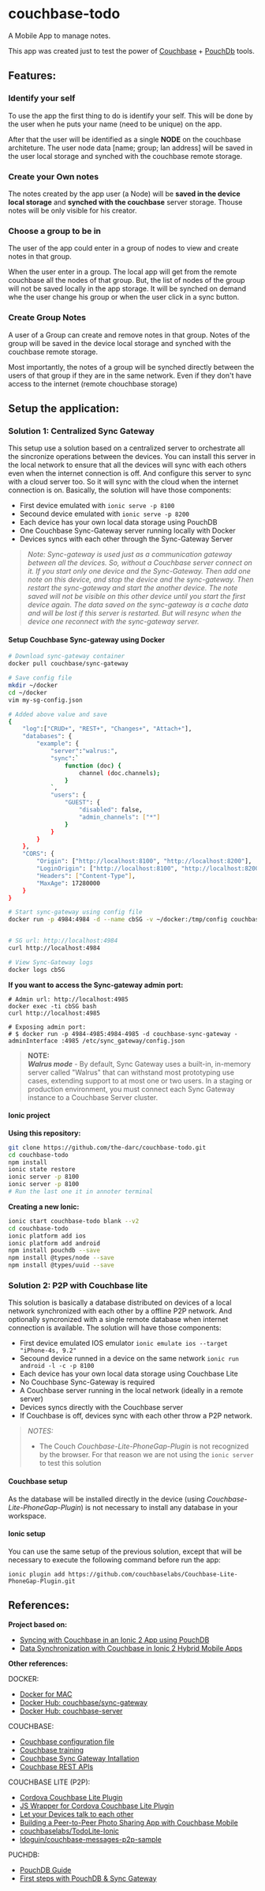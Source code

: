 # couchbase-todo

A Mobile App to manage notes.

This app was created just to test the  power of [Couchbase](couchbase.com) + [PouchDb](pouchdb.com) tools.

## Features:

### Identify your self

To use the app the first thing to do is identify your self. This will
be done by the user when he puts your name (need to be unique) on the app.

After that the user will be identified as a single **NODE** on the couchbase
architeture. The user node data [name; group; lan address] will be saved in
the user local storage and synched with the couchbase remote storage.

### Create your Own notes

The notes created by the app user (a Node) will be **saved in the device local
storage** and **synched with the couchbase** server storage. Thouse notes will be
only visible for his creator.

### Choose a group to be in

The user of the app could enter in a group of nodes to view and create notes in
that group.

When the user enter in a group. The local app will get from the remote couchbase
all the nodes of that group. But, the list of nodes of the group will not be saved
locally in the app storage. It will be synched on demand whe the user change his group
or when the user click in a sync button.

### Create Group Notes

A user of a Group can create and remove notes in that group. Notes of the group
will be saved in the device local storage and synched with the couchbase remote storage.

Most importantly, the notes of a group will be synched directly between the users
of that group if they are in the same network. Even if they don't have access to the 
internet (remote chouchbase storage)

## Setup the application:

### Solution 1: Centralized Sync Gateway

This setup use a solution based on a centralized server to orchestrate all the sincronize operations between the devices. You can install this server in the local network to ensure that all the devices will sync with each others even when the internet connection is off. And configure this server to sync with a cloud server too. So it will sync with the cloud when the internet connection is on. Basically, the solution will have those components:

- First device emulated with `ionic serve -p 8100`
- Secound device emulated with `ionic serve -p 8200`
- Each device has your own local data storage using PouchDB
- One Couchbase Sync-Gateway server running locally with Docker
- Devices syncs with each other through the Sync-Gateway Server 

> _Note: Sync-gateway is used just as a communication gateway between all the devices. So, without a Couchbase server connect on it. If you start only one device and the Sync-Gateway. Then add one note on this device, and stop the device and the sync-gateway. Then restart the sync-gateway and start the another device. The note saved will not be visible on this other device until you start the first device again. The data saved on the sync-gateway is a cache data and will be lost if this server is restarted. But will resync when the device one reconnect with the sync-gateway server._

#### Setup Couchbase Sync-gateway using Docker

```bash
# Download sync-gateway container
docker pull couchbase/sync-gateway

# Save config file
mkdir ~/docker
cd ~/docker
vim my-sg-config.json

# Added above value and save
{
    "log":["CRUD+", "REST+", "Changes+", "Attach+"],
    "databases": {
        "example": {
            "server":"walrus:",
            "sync":`
                function (doc) {
                    channel (doc.channels);
                }
            `,
            "users": {
                "GUEST": {
                    "disabled": false,
                    "admin_channels": ["*"]
                }
            }
        }
    },
    "CORS": {
        "Origin": ["http://localhost:8100", "http://localhost:8200"],
        "LoginOrigin": ["http://localhost:8100", "http://localhost:8200"],
        "Headers": ["Content-Type"],
        "MaxAge": 17280000
    }
}

# Start sync-gateway using config file
docker run -p 4984:4984 -d --name cbSG -v ~/docker:/tmp/config couchbase/sync-gateway /tmp/config/my-sg-config.json


# SG url: http://localhost:4984
curl http://localhost:4984

# View Sync-Gateway logs
docker logs cbSG
```

**If you want to access the Sync-gateway admin port:**
```
# Admin url: http://localhost:4985
docker exec -ti cbSG bash
curl http://localhost:4985

# Exposing admin port:
# $ docker run -p 4984-4985:4984-4985 -d couchbase-sync-gateway -adminInterface :4985 /etc/sync_gateway/config.json
```

> **NOTE:**  
> _**Walrus mode**_ - By default, Sync Gateway uses a built-in, in-memory server called "Walrus" that can withstand most prototyping use cases, extending support to at most one or two users. In a staging or production environment, you must connect each Sync Gateway instance to a Couchbase Server cluster.

#### Ionic project

**Using this repository:**
```bash
git clone https://github.com/the-darc/couchbase-todo.git
cd couchbase-todo
npm install
ionic state restore
ionic server -p 8100
ionic server -p 8100
# Run the last one it in annoter terminal
```

**Creating a new Ionic:**
```bash
ionic start couchbase-todo blank --v2
cd couchbase-todo
ionic platform add ios
ionic platform add android
npm install pouchdb --save
npm install @types/node --save
npm install @types/uuid --save
```

### Solution 2: P2P with Couchbase lite

This solution is basically a database distributed on devices of a local network synchronized with each other by a offline P2P network. And optionally syncronized with a single remote database when internet connection is available. The solution will have those components:

- First device emulated IOS emulator `ionic emulate ios --target "iPhone-4s, 9.2"`
- Secound device runned in a device on the same network `ionic run android -l -c -p 8100`
- Each device has your own local data storage using Couchbase Lite
- No Couchbase Sync-Gateway is required
- A Couchbase server running in the local network (ideally in a remote server)
- Devices syncs directly with the Couchbase server
- If Couchbase is off, devices sync with each other throw a P2P network.

> *NOTES:*  
>  - The Couch _Couchbase-Lite-PhoneGap-Plugin_ is not recognized by the browser. For that reason we are not using the `ionic server` to test this solution

#### Couchbase setup

As the database will be installed directly in the device (using _Couchbase-Lite-PhoneGap-Plugin_) is not necessary to install any database in your workspace.

#### Ionic setup

You can use the same setup of the previous solution, except that will be necessary to execute the following command before run the app:

```
ionic plugin add https://github.com/couchbaselabs/Couchbase-Lite-PhoneGap-Plugin.git
```

## References:

**Project based on:**

- [Syncing with Couchbase in an Ionic 2 App using PouchDB](https://blog.couchbase.com/2017/january/syncing-with-couchbase-in-an-ionic-2-app-using-pouchdb)
- [Data Synchronization with Couchbase in Ionic 2 Hybrid Mobile Apps](https://blog.couchbase.com/2016/december/data-synchronization-with-couchbase-in-ionic-2-hybrid-mobile-apps)

**Other references:**

DOCKER:

- [Docker for MAC](https://docs.docker.com/docker-for-mac/)
- [Docker Hub: couchbase/sync-gateway](https://hub.docker.com/r/couchbase/sync-gateway/)
- [Docker Hub: couchbase-server](https://hub.docker.com/_/couchbase/)

COUCHBASE:

- [Couchbase configuration file](https://developer.couchbase.com/documentation/mobile/1.3/guides/sync-gateway/config-properties/index.html)
- [Couchbase training](http://training.couchbase.com/online)
- [Couchbase Sync Gateway Intallation](https://developer.couchbase.com/documentation/mobile/current/installation/sync-gateway/index.html)
- [Couchbase REST APIs](https://developer.couchbase.com/documentation/mobile/1.1.0/develop/references/sync-gateway/rest-api/index.html)

COUCHBASE LITE (P2P):

- [Cordova Couchbase Lite Plugin](https://github.com/couchbaselabs/Couchbase-Lite-PhoneGap-Plugin)
- [JS Wrapper for Cordova Couchbase Lite Plugin](https://github.com/couchbaselabs/cordova-couchbase)
- [Let your Devices talk to each other](https://blog.couchbase.com/2015/october/let-your-devices-talk-to-each-other-p2p)
- [Building a Peer-to-Peer Photo Sharing App with Couchbase Mobile](https://blog.couchbase.com/photodrop)
- [couchbaselabs/TodoLite-Ionic](https://github.com/couchbaselabs/TodoLite-Ionic)
- [ldoguin/couchbase-messages-p2p-sample](https://github.com/ldoguin/couchbase-messages-p2p-sample)

PUCHDB:

- [PouchDB Guide](https://pouchdb.com/guides/)
- [First steps with PouchDB & Sync Gateway](https://blog.couchbase.com/first-steps-with-pouchdb--sync-gateway-todomvc-todolite)
  
  
  
